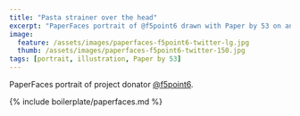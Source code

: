 ```yaml
---
title: "Pasta strainer over the head"
excerpt: "PaperFaces portrait of @f5point6 drawn with Paper by 53 on an iPad."
image: 
  feature: /assets/images/paperfaces-f5point6-twitter-lg.jpg
  thumb: /assets/images/paperfaces-f5point6-twitter-150.jpg
tags: [portrait, illustration, Paper by 53]
---
```


PaperFaces portrait of project donator [@f5point6](http://twitter.com/f5point6).

{% include boilerplate/paperfaces.md %}